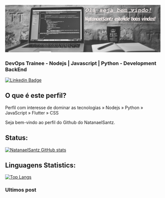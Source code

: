 ![Bem vindo ao NatanaelSantz!](https://github.com/NatanaelSantz/NatanaelSantz/blob/main/hendler.jpg)
### DevOps Trainee - Nodejs | Javascript | Python - Development BackEnd

[![Linkedin Badge](https://img.shields.io/badge/-LinkedIn-blue?style=flat-square&logo=Linkedin&logoColor=white&link=https://https://www.linkedin.com/in/natanael-santana-santos/)](https://www.linkedin.com/in/natanael-santana-santos/)
## O que é este perfil?
Perfil com interesse de dominar as tecnologias  » Nodejs » Python » JavaScript » Flutter » CSS


Seja bem-vindo ao perfil  do Github do NatanaelSantz.

## Status:

[![NatanaelSantz GitHub stats](https://github-readme-stats.vercel.app/api?username=NatanaelSantz&show_icons=true&theme=radical)](https://github.com/NatanaelSantz/github-readme-stats)

## Linguagens Statistics:

[![Top Langs](https://github-readme-stats.vercel.app/api/top-langs/?username=NatanaelSantz&show_icons=true&theme=radical)](https://github.com/NatanaelSantz/github-readme-stats)


### Ultimos post 
<!-- BLOG-POST-LIST:START -->
<!-- BLOG-POST-LIST:END -->